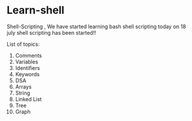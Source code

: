 # Learn-shell

Shell-Scripting , We have started learning bash shell scripting
today on 18 july shell scripting has been started!!


List of topics:
1. Comments
2. Variables
3. Identifiers
4. Keywords
5. DSA
6. Arrays
7. String
8. Linked List
9. Tree
10. Graph 